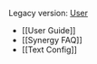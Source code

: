 Legacy version: [User](http://synergy-project.org/wiki/User)

* [[User Guide]]
* [[Synergy FAQ]]
* [[Text Config]]